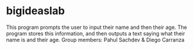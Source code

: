 # bigideaslab
This program prompts the user to input their name and then their age. The program stores this information, and then outputs a text saying what their name is and their age. 
Group members: Pahul Sachdev & Diego Carranza
